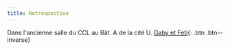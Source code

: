 ```yaml
---
title: Retrospective
---
```


Dans l'ancienne salle du CCL au Bât. A de la cité U.
[Gaby et Feti][gaby-feti]{: .btn .btn--inverse}

[gaby-feti]: https://www.facebook.com/marc.marschall.89/videos/t.100003512145494/3125057238199/?type=2&video_source=user_video_tab

